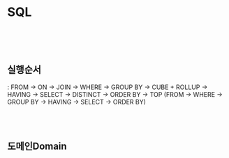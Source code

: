 SQL
====

<br/><br/><br/>
## 실행순서
: FROM  ->  ON  ->  JOIN  ->  WHERE ->  GROUP BY  ->  CUBE + ROLLUP -> HAVING ->  SELECT  ->  DISTINCT  ->  ORDER BY  -> TOP
(FROM ->  WHERE ->  GROUP BY  ->  HAVING  ->  SELECT  ->  ORDER BY)


<br/><br/>
## 도메인Domain

